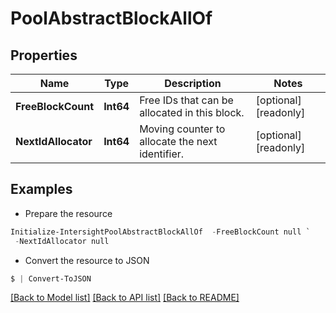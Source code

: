 # PoolAbstractBlockAllOf
## Properties

Name | Type | Description | Notes
------------ | ------------- | ------------- | -------------
**FreeBlockCount** | **Int64** | Free IDs that can be allocated in this block. | [optional] [readonly] 
**NextIdAllocator** | **Int64** | Moving counter to allocate the next identifier. | [optional] [readonly] 

## Examples

- Prepare the resource
```powershell
Initialize-IntersightPoolAbstractBlockAllOf  -FreeBlockCount null `
 -NextIdAllocator null
```

- Convert the resource to JSON
```powershell
$ | Convert-ToJSON
```

[[Back to Model list]](../README.md#documentation-for-models) [[Back to API list]](../README.md#documentation-for-api-endpoints) [[Back to README]](../README.md)

